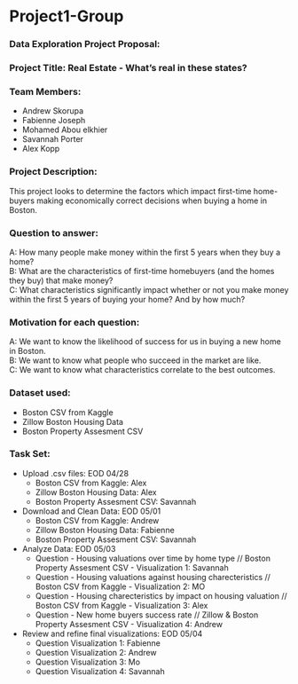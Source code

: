 # Project1-Group
### Data Exploration Project Proposal:

### Project Title: Real Estate - What’s real in these states?

### Team Members:
* Andrew Skorupa
* Fabienne Joseph
* Mohamed Abou elkhier
* Savannah Porter
* Alex Kopp

### Project Description:
This project looks to determine the factors which impact first-time home-buyers making economically correct decisions when buying a home in Boston.

### Question to answer:
A: How many people make money within the first 5 years when they buy a home? <br>
B: What are the characteristics of first-time homebuyers (and the homes they buy) that make money? <br>
C: What characteristics significantly impact whether or not you make money within the first 5 years of buying your home? And by how much? <br>

### Motivation for each question:
A: We want to know the likelihood of success for us in buying a new home in Boston. <br>
B: We want to know what people who succeed in the market are like. <br>
C: We want to know what characteristics correlate to the best outcomes. <br>

### Dataset used:
* Boston CSV from Kaggle
* Zillow Boston Housing Data
* Boston Property Assesment CSV

### Task Set:
* Upload .csv files: EOD 04/28
    * Boston CSV from Kaggle: Alex
    * Zillow Boston Housing Data: Alex
    * Boston Property Assesment CSV: Savannah
* Download and Clean Data: EOD 05/01
    * Boston CSV from Kaggle: Andrew
    * Zillow Boston Housing Data: Fabienne
    * Boston Property Assesment CSV: Savannah
* Analyze Data: EOD 05/03
    * Question - Housing valuations over time by home type // Boston Property Assesment CSV - Visualization 1: Savannah
    * Question - Housing valuations against housing charecteristics // Boston CSV from Kaggle - Visualization 2: MO
    * Question - Housing charecteristics by impact on housing valuation // Boston CSV from Kaggle - Visualization 3: Alex 
    * Question - New home buyers success rate // Zillow & Boston Property Assesment CSV - Visualization 4: Andrew
* Review and refine final visualizations: EOD 05/04
    * Question Visualization 1: Fabienne
    * Question Visualization 2: Andrew
    * Question Visualization 3: Mo
    * Question Visualization 4: Savannah
